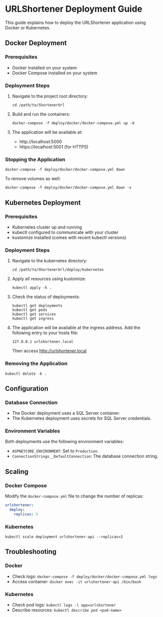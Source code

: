 # URLShortener Deployment Guide

This guide explains how to deploy the URLShortener application using Docker or Kubernetes.

## Docker Deployment

### Prerequisites
- Docker installed on your system
- Docker Compose installed on your system

### Deployment Steps

1. Navigate to the project root directory:
   ```
   cd /path/to/ShortenerUrl
   ```

2. Build and run the containers:
   ```
   docker-compose -f deploy/docker/docker-compose.yml up -d
   ```

3. The application will be available at:
   - http://localhost:5000
   - https://localhost:5001 (for HTTPS)

### Stopping the Application
```
docker-compose -f deploy/docker/docker-compose.yml down
```

To remove volumes as well:
```
docker-compose -f deploy/docker/docker-compose.yml down -v
```

## Kubernetes Deployment

### Prerequisites
- Kubernetes cluster up and running
- kubectl configured to communicate with your cluster
- kustomize installed (comes with recent kubectl versions)

### Deployment Steps

1. Navigate to the kubernetes directory:
   ```
   cd /path/to/ShortenerUrl/deploy/kubernetes
   ```

2. Apply all resources using kustomize:
   ```
   kubectl apply -k .
   ```

3. Check the status of deployments:
   ```
   kubectl get deployments
   kubectl get pods
   kubectl get services
   kubectl get ingress
   ```

4. The application will be available at the ingress address. Add the following entry to your hosts file:
   ```
   127.0.0.1 urlshortener.local
   ```

   Then access http://urlshortener.local

### Removing the Application
```
kubectl delete -k .
```

## Configuration

### Database Connection
- The Docker deployment uses a SQL Server container.
- The Kubernetes deployment uses secrets for SQL Server credentials.

### Environment Variables
Both deployments use the following environment variables:
- `ASPNETCORE_ENVIRONMENT`: Set to `Production`.
- `ConnectionStrings__DefaultConnection`: The database connection string.

## Scaling

### Docker Compose
Modify the `docker-compose.yml` file to change the number of replicas:
```yaml
urlshortener:
  deploy:
    replicas: 3
```

### Kubernetes
```
kubectl scale deployment urlshortener-api --replicas=3
```

## Troubleshooting

### Docker
- Check logs: `docker-compose -f deploy/docker/docker-compose.yml logs`
- Access container: `docker exec -it urlshortener-api /bin/bash`

### Kubernetes
- Check pod logs: `kubectl logs -l app=urlshortener`
- Describe resources: `kubectl describe pod <pod-name>` 